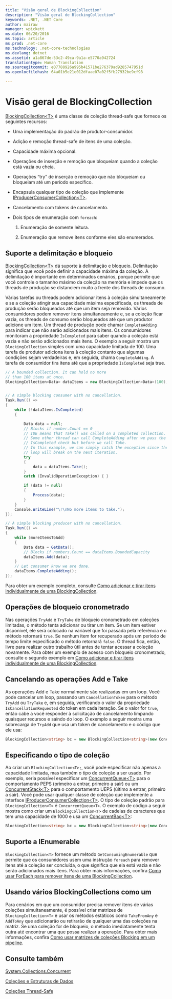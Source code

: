 ```yaml
---
title: "Visão geral de BlockingCollection"
description: "Visão geral de BlockingCollection"
keywords: .NET, .NET Core
author: mairaw
manager: wpickett
ms.date: 06/20/2016
ms.topic: article
ms.prod: .net-core
ms.technology: .net-core-technologies
ms.devlang: dotnet
ms.assetid: a1a867de-53c2-49ca-9a1a-e5770a942724
translationtype: Human Translation
ms.sourcegitcommit: e07788926a995b41571be276379ad9285747951d
ms.openlocfilehash: 64a01b5e21e012dfaae07a02f5fb27932be9cf98

---
```


# <a name="blockingcollection-overview"></a>Visão geral de BlockingCollection

[BlockingCollection&lt;T&gt;](https://docs.microsoft.com/dotnet/core/api/System.Collections.Concurrent.BlockingCollection-1) é uma classe de coleção thread-safe que fornece os seguintes recursos:

*   Uma implementação do padrão de produtor-consumidor.

*   Adição e remoção thread-safe de itens de uma coleção.

*   Capacidade máxima opcional.

*   Operações de inserção e remoção que bloqueiam quando a coleção está vazia ou cheia.

*   Operações “try” de inserção e remoção que não bloqueiam ou bloqueiam até um período específico.

*   Encapsula qualquer tipo de coleção que implemente [IProducerConsumerCollection&lt;T&gt;](https://docs.microsoft.com/dotnet/core/api/System.Collections.Concurrent.IProducerConsumerCollection-1).

*   Cancelamento com tokens de cancelamento.

*   Dois tipos de enumeração com `foreach`: 

    1. Enumeração de somente leitura.
    
    2. Enumeração que remove itens conforme eles são enumerados.
    
## <a name="bounding-and-blocking-support"></a>Suporte a delimitação e bloqueio 

[BlockingCollection&lt;T&gt;](https://docs.microsoft.com/dotnet/core/api/System.Collections.Concurrent.BlockingCollection-1) dá suporte à delimitação e bloqueio. Delimitação significa que você pode definir a capacidade máxima da coleção. A delimitação é importante em determinados cenários, porque permite que você controle o tamanho máximo da coleção na memória e impede que os threads de produção se distanciem muito a frente dos threads de consumo.

Várias tarefas ou threads podem adicionar itens à coleção simultaneamente e se a coleção atingir sua capacidade máxima especificada, os threads de produção serão bloqueados até que um item seja removido. Vários consumidores podem remover itens simultaneamente e, se a coleção ficar vazia, os threads de consumo serão bloqueados até que um produtor adicione um item. Um thread de produção pode chamar `CompleteAdding` para indicar que não serão adicionados mais itens. Os consumidores monitoram a propriedade `IsCompleted` para saber quando a coleção está vazia e não serão adicionados mais itens. O exemplo a seguir mostra um `BlockingCollection` simples com uma capacidade limitada de 100. Uma tarefa de produtor adiciona itens à coleção contanto que algumas condições sejam verdadeiras e, em seguida, chama `CompleteAdding`. A tarefa de consumidor tira itens até que a propriedade `IsCompleted` seja true.

```csharp
// A bounded collection. It can hold no more 
// than 100 items at once.
BlockingCollection<Data> dataItems = new BlockingCollection<Data>(100);


// A simple blocking consumer with no cancellation.
Task.Run(() => 
{
    while (!dataItems.IsCompleted)
    {

        Data data = null;
        // Blocks if number.Count == 0
        // IOE means that Take() was called on a completed collection.
        // Some other thread can call CompleteAdding after we pass the
        // IsCompleted check but before we call Take. 
        // In this example, we can simply catch the exception since the 
        // loop will break on the next iteration.
        try
        {
            data = dataItems.Take();
        }
        catch (InvalidOperationException) { }

        if (data != null)
        {
            Process(data);
        }
    }
    Console.WriteLine("\r\nNo more items to take.");
});

// A simple blocking producer with no cancellation.
Task.Run(() =>
{
    while (moreItemsToAdd)
    {
        Data data = GetData();
        // Blocks if numbers.Count == dataItems.BoundedCapacity
        dataItems.Add(data);
    }
    // Let consumer know we are done.
    dataItems.CompleteAdding();
});
```

Para obter um exemplo completo, consulte [Como adicionar e tirar itens individualmente de uma BlockingCollection](how-to-add-and-take-items.md).

## <a name="timed-blocking-operations"></a>Operações de bloqueio cronometrado

Nas operações `TryAdd` e `TryTake` de bloqueio cronometrado em coleções limitadas, o método tenta adicionar ou tirar um item. Se um item estiver disponível, ele será colocado na variável que foi passada pela referência e o método retornará `true`. Se nenhum item for recuperado após um período de tempo limite especificado o método retornará `false`. O thread fica, então, livre para realizar outro trabalho útil antes de tentar acessar a coleção novamente. Para obter um exemplo de acesso com bloqueio cronometrado, consulte o segundo exemplo em [Como adicionar e tirar itens individualmente de uma BlockingCollection](how-to-add-and-take-items.md).

## <a name="cancelling-add-and-take-operations"></a>Cancelando as operações Add e Take

As operações Add e Take normalmente são realizadas em um loop. Você pode cancelar um loop, passando um `CancellationToken` para o método `TryAdd` ou `TryTake` e, em seguida, verificando o valor da propriedade `IsCancellationRequested` do token em cada iteração. Se o valor for `true`, então cabe a você responder à solicitação de cancelamento limpando quaisquer recursos e saindo do loop. O exemplo a seguir mostra uma sobrecarga de `TryAdd` que usa um token de cancelamento e o código que ele usa:

```csharp
BlockingCollection<string> bc = new BlockingCollection<string>(new ConcurrentBag<string>(), 1000 );
```

## <a name="specifying-the-collection-type"></a>Especificando o tipo de coleção

Ao criar um `BlockingCollection<T>;`, você pode especificar não apenas a capacidade limitada, mas também o tipo de coleção a ser usado. Por exemplo, seria possível especificar um [ConcurrentQueue&lt;T&gt;](https://docs.microsoft.com/dotnet/core/api/System.Collections.Concurrent.ConcurrentQueue-1) para o comportamento PEPS (primeiro a entrar, primeiro a sair) ou um [ConcurrentStack&lt;T&gt;](https://docs.microsoft.com/dotnet/core/api/System.Collections.Concurrent.ConcurrentStack-1) para o comportamento UEPS (último a entrar, primeiro a sair). Você pode usar qualquer classe de coleção que implemente a interface [IProducerConsumerCollection&lt;T&gt;](https://docs.microsoft.com/dotnet/core/api/System.Collections.Concurrent.IProducerConsumerCollection-1). O tipo de coleção padrão para `BlockingCollection<T>` é `ConcurrentQueue<T>`. O exemplo de código a seguir mostra como criar um `BlockingCollection<T>` de cadeias de caracteres que tem uma capacidade de 1000 e usa um [ConcurrentBag&lt;T&gt;](https://docs.microsoft.com/dotnet/core/api/System.Collections.Concurrent.ConcurrentBag-1):

```csharp
BlockingCollection<string> bc = new BlockingCollection<string>(new ConcurrentBag<string>(), 1000 );
```

## <a name="ienumerable-support"></a>Suporte a IEnumerable

`BlockingCollection<T>` fornece um método `GetConsumingEnumerable` que permite que os consumidores usem uma instrução `foreach` para remover itens até a coleção ser concluída, o que significa que ela está vazia e não serão adicionados mais itens. Para obter mais informações, confira [Como usar ForEach para remover itens de uma BlockingCollection](how-to-use-foreach-to-remove.md).

## <a name="using-many-blockingcollections-as-one"></a>Usando vários BlockingCollections como um

Para cenários em que um consumidor precisa remover itens de várias coleções simultaneamente, é possível criar matrizes de `BlockingCollection<T>` e usar os métodos estáticos como `TakeFromAny` e `AddToAny` que adicionarão ou retirarão de qualquer uma das coleções na matriz. Se uma coleção for de bloqueio, o método imediatamente tenta outra até encontrar uma que possa realizar a operação. Para obter mais informações, confira [Como usar matrizes de coleções Blocking em um pipeline](how-to-use-arrays-of-blockingcollections.md).

## <a name="see-also"></a>Consulte também

[System.Collections.Concurrent](https://docs.microsoft.com/dotnet/core/api/System.Collections.Concurrent)

[Coleções e Estruturas de Dados](../index.md)

[Coleções Thread-Safe](index.md)




<!--HONumber=Nov16_HO3-->


